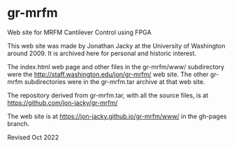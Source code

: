 gr-mrfm
=======

Web site for MRFM Cantilever Control using FPGA

This web site was made by Jonathan Jacky at the University of Washington
around 2009.   It is archived here for personal and historic interest.

The index.html web page and other files in the gr-mrfm/www/ subdirectory were
the http://staff.washington.edu/jon/gr-mrfm/ web site.  The other gr-mrfm
subdirectories were in the gr-mrfm.tar archive at that web site.

The repository derived from gr-mrfm.tar, with all the source files,
is at https://github.com/jon-jacky/gr-mrfm/

The web site is at https://jon-jacky.github.io/gr-mrfm/www/ in the
gh-pages branch.

Revised Oct 2022
